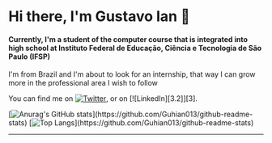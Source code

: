 # Hi there, I'm Gustavo Ian 👋

<h4>Currently, I'm a student of the computer course that is integrated into high school at Instituto Federal de Educação, Ciência e Tecnologia de São Paulo (IFSP)</h4>

I'm from Brazil and I'm about to look for an internship, that way I can grow more in the professional area I wish to follow 

<!-- Actual text -->

You can find me on [![Twitter][1.2]][1], or on [![LinkedIn][3.2]][3].

<!-- Icons -->

[1.2]: http://i.imgur.com/wWzX9uB.png (twitter icon without padding)
[2.2]: https://raw.githubusercontent.com/MartinHeinz/MartinHeinz/master/linkedin-3-16.png (LinkedIn icon without padding)

<!-- Links to your social media accounts -->

[1]: https://twitter.com/Martin_Heinz_
[2]: https://www.linkedin.com/in/gustavo-ian-gomes-nascimento-230a05220/

[![Anurag's GitHub stats](https://github-readme-stats.vercel.app/api?username=Guhian013&show_icons=true&hide_border=true&theme=synthwave&title_color="#c91240")](https://github.com/Guhian013/github-readme-stats)
[![Top Langs](https://github-readme-stats.vercel.app/api/top-langs/?username=Guhian013&show_icons=true&hide_border=true&theme=synthwave&title_color="#c91240")](https://github.com/Guhian013/github-readme-stats)
****

